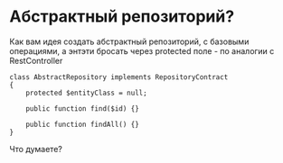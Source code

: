 Абстрактный репозиторий?
======

Как вам идея создать абстрактный репозиторий, с базовыми операциями, а энтэти бросать через protected поле - по аналогии с RestController

```
class AbstractRepository implements RepositoryContract
{   
    protected $entityClass = null;

    public function find($id) {}

    public function findAll() {}
}
```

Что думаете?